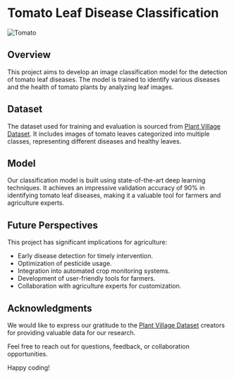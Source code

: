 # Tomato Leaf Disease Classification

![Tomato](https://extension.umd.edu/sites/extension.umd.edu/files/styles/optimized/public/2022-11/HGIC-veg-tomato-Iron-Lady-early-blight-lesions-1000.jpg?itok=12eCVWmb)

## Overview
This project aims to develop an image classification model for the detection of tomato leaf diseases. The model is trained to identify various diseases and the health of tomato plants by analyzing leaf images.

## Dataset
The dataset used for training and evaluation is sourced from [Plant Village Dataset](https://www.kaggle.com/arjuntejaswi/plant-village). It includes images of tomato leaves categorized into multiple classes, representing different diseases and healthy leaves.

## Model
Our classification model is built using state-of-the-art deep learning techniques. It achieves an impressive validation accuracy of 90% in identifying tomato leaf diseases, making it a valuable tool for farmers and agriculture experts.


## Future Perspectives
This project has significant implications for agriculture:
- Early disease detection for timely intervention.
- Optimization of pesticide usage.
- Integration into automated crop monitoring systems.
- Development of user-friendly tools for farmers.
- Collaboration with agriculture experts for customization.

## Acknowledgments
We would like to express our gratitude to the [Plant Village Dataset](https://www.kaggle.com/arjuntejaswi/plant-village) creators for providing valuable data for our research.


Feel free to reach out for questions, feedback, or collaboration opportunities.

Happy coding!
